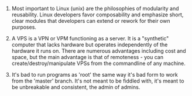 1. Most important to Linux (unix) are the philosophies of modularity and reusability. Linux developers favor composability and emphasize short, clear modules that developers can extend or rework for their own purposes.

2. A VPS is a VPN or VPM functioning as a server. It is a "synthetic" computer that lacks hardware but operates independently of the hardware it runs on. There are numerous advantages including cost and space, but the main advantage is that of remoteness - you can create/destroy/manipulate VPSs from the commandline of any machine.

3. It's bad to run programs as 'root' the same way it's bad form to work from the 'master' branch. It's not meant to be fiddled with, it's meant to be unbreakable and consistent, the admin of admins.